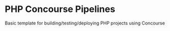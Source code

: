# PHP Concourse Pipelines

Basic template for building/testing/deploying PHP projects using Concourse
